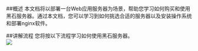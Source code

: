 ##概述
本文档将以部署一台Web应用服务器为场景，帮助您学习如何购买和使用黑石服务器。通过本文档，您可以学习到如何挑选合适的服务器以及安装操作系统和部署nginx软件。

##讲解流程
您将按以下流程学习如何使用黑石服务器。</br>
![](http://mc.qcloudimg.com/static/img/89ebe2f1d10e0ef613820cb2ddba0c9c/image.png)